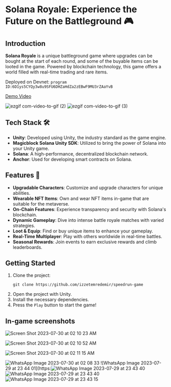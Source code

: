 # Solana Royale: Experience the Future on the Battleground 🎮

## Introduction

**Solana Royale** is a unique battleground game where upgrades can be bought at the start of each round, and some of the buyable items can be looted in the game. Powered by blockchain technology, this game offers a world filled with real-time trading and rare items.

Deployed on Devnet: `program ID:6D1ys5CYQy3w8u9SFU6DHZaHdZa2zEBwF9MU3rZAaYvB`

[Demo Video](https://youtu.be/_7ZRjaJ7ur0 )


![ezgif com-video-to-gif (2)](https://github.com/izzetemredemir/speedrun-game/assets/11755605/d45721c6-bed6-4358-9395-5ec37a47ce5a)
![ezgif com-video-to-gif (3)](https://github.com/izzetemredemir/speedrun-game/assets/11755605/60c58a36-5d70-4563-b35f-8fdc0776916f)


## Tech Stack 🛠️

- **Unity**: Developed using Unity, the industry standard as the game engine.
- **Magicblock Solana Unity SDK**: Utilized to bring the power of Solana into your Unity game.
- **Solana**: A high-performance, decentralized blockchain network.
- **Anchor**: Used for developing smart contracts on Solana.

## Features 🌟

- **Upgradable Characters**: Customize and upgrade characters for unique abilities.
- **Wearable NFT Items**: Own and wear NFT items in-game that are suitable for the metaverse.
- **On-Chain Features**: Experience transparency and security with Solana's blockchain.
- **Dynamic Gameplay**: Dive into intense battle royale matches with varied strategies.
- **Loot & Equip**: Find or buy unique items to enhance your gameplay.
- **Real-Time Multiplayer**: Play with others worldwide in real-time battles.
- **Seasonal Rewards**: Join events to earn exclusive rewards and climb leaderboards.

## Getting Started

1. Clone the project:
    ```
    git clone https://github.com/izzetemredemir/speedrun-game
    ```
2. Open the project with Unity.
3. Install the necessary dependencies.
4. Press the `Play` button to start the game!


## In-game screenshots
![Screen Shot 2023-07-30 at 02 10 23 AM](https://github.com/izzetemredemir/speedrun-game/assets/11755605/9f0039b6-f105-4925-ac44-49bab3127aa0)

![Screen Shot 2023-07-30 at 02 10 52 AM](https://github.com/izzetemredemir/speedrun-game/assets/11755605/d7087d7f-7d3b-4eb2-abca-698e565da8f0)

![Screen Shot 2023-07-30 at 02 11 15 AM](https://github.com/izzetemredemir/speedrun-game/assets/11755605/d5ea101e-43ba-4742-ac47-f2e87a0ea894)

![WhatsApp Image 2023-07-30 at 02 08 33](https://github.com/izzetemredemir/speedrun-game/assets/11755605/2ac0167d-eb8a-4678-9414-73561c78cea6)
![WhatsApp Image 2023-07-29 at 23 44 01](https:![WhatsApp Image 2023-07-29 at 23 43 40](https://github.com/izzetemredemir/speedrun-game/assets/11755605/ae3a3a7e-f6a3-47ce-a3fd-9a4006c32493)
![WhatsApp Image 2023-07-29 at 23 43 40](https://github.com/izzetemredemir/speedrun-game/assets/11755605/ec44c085-e529-4431-9b03-03a1638aa08f)
![WhatsApp Image 2023-07-29 at 23 43 15](https://github.com/izzetemredemir/speedrun-game/assets/11755605/a6bc2626-b30f-4067-8294-164b3d306097)
